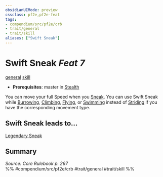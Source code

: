 ```yaml
---
obsidianUIMode: preview
cssclass: pf2e,pf2e-feat
tags:
- compendium/src/pf2e/crb
- trait/general
- trait/skill
aliases: ["Swift Sneak"]
---
```

# Swift Sneak  *Feat 7*  
[general](rules/traits/general.md "General Feat Trait")  [skill](rules/traits/skill.md "Skill Feat Trait")  

- **Prerequisites**: master in [Stealth](compendium/skills.md#Stealth)

You can move your full Speed when you [Sneak](rules/actions/sneak.md). You can use Swift Sneak while [Burrowing](rules/actions/burrow.md), [Climbing](rules/actions/climb.md), [Flying](rules/actions/fly.md), or [Swimming](rules/actions/swim.md) instead of [Striding](rules/actions/stride.md) if you have the corresponding movement type.

## Swift Sneak leads to...

[Legendary Sneak](compendium/feats/legendary-sneak.md)

## Summary

*Source: Core Rulebook p. 267*  
%% #compendium/src/pf2e/crb #trait/general #trait/skill %%